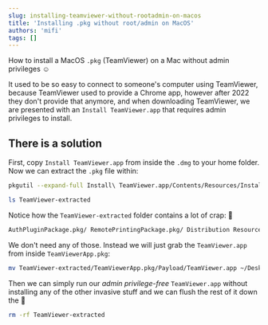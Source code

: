 ```yaml
---
slug: installing-teamviewer-without-rootadmin-on-macos
title: 'Installing .pkg without root/admin on MacOS'
authors: 'mifi'
tags: []
---
```


How to install a MacOS `.pkg` (TeamViewer) on a Mac without admin privileges ☺️

<!--truncate-->

It used to be so easy to connect to someone's computer using TeamViewer, because TeamViewer used to provide a Chrome app, however after 2022 they don't provide that anymore, and when downloading TeamViewer, we are presented with an `Install TeamViewer.app` that requires admin privileges to install.

## There is a solution

First, copy `Install TeamViewer.app` from inside the `.dmg` to your home folder. Now we can extract the `.pkg` file within:

```bash
pkgutil --expand-full Install\ TeamViewer.app/Contents/Resources/Install\ TeamViewer.pkg TeamViewer-extracted/

ls TeamViewer-extracted
```

Notice how the `TeamViewer-extracted` folder contains a lot of crap: 💩

```bash
AuthPluginPackage.pkg/ RemotePrintingPackage.pkg/ Distribution Resources/ FullEnforceUIVersionPackage.pkg/ TeamViewerApp.pkg/ FullSilentInstallerPackage.pkg/ UninstallerAppPackage.pkg/ PriviledgedHelperPackage.pkg/ UninstallerHelperPackage.pkg/ RemoteAudioDriverPackage.pkg/
```

We don't need any of those. Instead we will just grab the `TeamViewer.app` from inside `TeamViewerApp.pkg`:
```bash
mv TeamViewer-extracted/TeamViewerApp.pkg/Payload/TeamViewer.app ~/Desktop/
```

Then we can simply run our *admin privilege-free* `TeamViewer.app` without installing any of the other invasive stuff and we can flush the rest of it down the 🚽

```bash
rm -rf TeamViewer-extracted 
```
